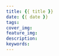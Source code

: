 ```yaml
---
title: {{ title }}
date: {{ date }}
tags:
cover_img:     
feature_img:   
description:  
keywords:  
---
```


